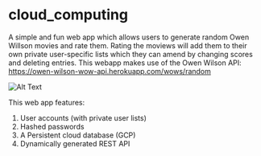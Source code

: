 # cloud_computing

A simple and fun web app which allows users to generate random Owen Willson movies and rate them. Rating the moviews will add them to their own private user-specific lists which they can amend by changing scores and deleting entries. This webapp makes use of the Owen Wilson API: https://owen-wilson-wow-api.herokuapp.com/wows/random

![Alt Text](https://thumbs.gfycat.com/GoodnaturedUglyGreendarnerdragonfly-max-1mb.gif)

This web app features:
1. User accounts (with private user lists)
3. Hashed passwords
4. A Persistent cloud database (GCP)
5. Dynamically generated REST API
